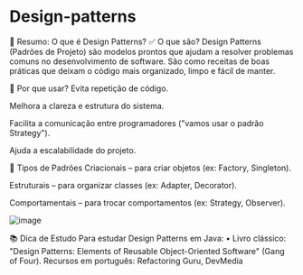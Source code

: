 # Design-patterns 

📘 Resumo: O que é Design Patterns?
✅ O que são?
Design Patterns (Padrões de Projeto) são modelos prontos que ajudam a resolver problemas comuns no desenvolvimento de software. São como receitas de boas práticas que deixam o código mais organizado, limpo e fácil de manter.

🎯 Por que usar?
Evita repetição de código.

Melhora a clareza e estrutura do sistema.

Facilita a comunicação entre programadores ("vamos usar o padrão Strategy").

Ajuda a escalabilidade do projeto.

📂 Tipos de Padrões
Criacionais – para criar objetos (ex: Factory, Singleton).

Estruturais – para organizar classes (ex: Adapter, Decorator).

Comportamentais – para trocar comportamentos (ex: Strategy, Observer).

![image](https://github.com/user-attachments/assets/a404c648-eba4-4d8b-b3ee-433966dba1cf)

📚 Dica de Estudo
Para estudar Design Patterns em Java:
•	Livro clássico: "Design Patterns: Elements of Reusable Object-Oriented Software" (Gang of Four).
Recursos em português: Refactoring Guru, DevMedia
